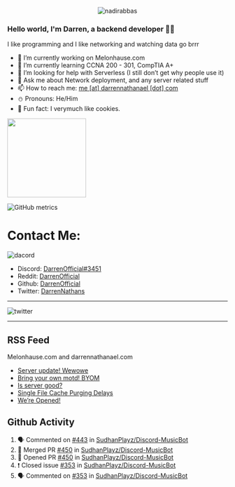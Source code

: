 <p align="center"> <img src="https://komarev.com/ghpvc/?username=DarrenOfficial&label=Profile%20views&color=0e75b6&style=flat" alt="nadirabbas" /> </p>

### Hello world, I'm Darren, a backend developer 👨‍💻
I like programming and I like networking and watching data go brrr



- 🔭 I’m currently working on Melonhause.com 
- 🌴 I’m currently learning CCNA 200 - 301, CompTIA A+ 
- 🤔 I’m looking for help with Serverless (I still don’t get why people use it) 
- 💬 Ask me about Network deployment, and any server related stuff 
- 📫 How to reach me: [me [at] darrennathanael [dot] com](mailto:me@darrennathanael.com) 
- ⛄️ Pronouns: He/Him 
- 🍪 Fun fact: I verymuch like cookies. 



<img float="center" height="180em" src="https://github-readme-stats.vercel.app/api?hide_border=true&username=DarrenOfficial&show_icons=true&count_private=true&bg_color=00000000&title_color=7F7F7F&icon_color=7F7F7F&text_color=7F7F7F" />


![GitHub metrics](https://metrics.lecoq.io/DarrenOfficial)  


# Contact Me:

![dacord](https://discord.c99.nl/widget/theme-1/508296903960821771.png)

- Discord: [DarrenOfficial#3451](https://discord.com/users/508296903960821771)
- Reddit: [DarrenOfficial](https://reddit.com/u/DarrenOfficiallol)
- Github: [DarrenOfficial](https://github.com/DarrenOfficial)
- Twitter: [DarrenNathans](https://twitter.com/DarrenNathans)


---

<img alt="twitter" src="https://github-readme-twitter.gazf.vercel.app/api?id=DarrenNathans&layout=wide" />


---

## RSS Feed

Melonhause.com and darrennathanael.com
<!-- BLOG-POST-LIST:START -->
- [Server update! Wewowe](https://melonhause.com/threads/server-update-wewowe.8/)
- [Bring your own motd! BYOM](https://melonhause.com/threads/bring-your-own-motd-byom.7/)
- [Is server good?](https://melonhause.com/threads/is-server-good.6/)
- [Single File Cache Purging Delays](https://darrennathanael.com/community/threads/single-file-cache-purging-delays.115/)
- [We’re Opened!](https://melonhause.com/threads/we%E2%80%99re-opened.5/)
<!-- BLOG-POST-LIST:END -->


## Github Activity
<!--START_SECTION:activity-->
1. 🗣 Commented on [#443](https://github.com/SudhanPlayz/Discord-MusicBot/issues/443) in [SudhanPlayz/Discord-MusicBot](https://github.com/SudhanPlayz/Discord-MusicBot)
2. 🎉 Merged PR [#450](https://github.com/SudhanPlayz/Discord-MusicBot/pull/450) in [SudhanPlayz/Discord-MusicBot](https://github.com/SudhanPlayz/Discord-MusicBot)
3. 💪 Opened PR [#450](https://github.com/SudhanPlayz/Discord-MusicBot/pull/450) in [SudhanPlayz/Discord-MusicBot](https://github.com/SudhanPlayz/Discord-MusicBot)
4. ❗️ Closed issue [#353](https://github.com/SudhanPlayz/Discord-MusicBot/issues/353) in [SudhanPlayz/Discord-MusicBot](https://github.com/SudhanPlayz/Discord-MusicBot)
5. 🗣 Commented on [#353](https://github.com/SudhanPlayz/Discord-MusicBot/issues/353) in [SudhanPlayz/Discord-MusicBot](https://github.com/SudhanPlayz/Discord-MusicBot)
<!--END_SECTION:activity-->
